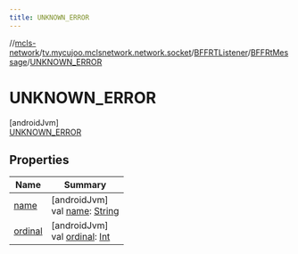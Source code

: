 ```yaml
---
title: UNKNOWN_ERROR
---
```

//[mcls-network](../../../../../index.html)/[tv.mycujoo.mclsnetwork.network.socket](../../../index.html)/[BFFRTListener](../../index.html)/[BFFRtMessage](../index.html)/[UNKNOWN_ERROR](index.html)



# UNKNOWN_ERROR



[androidJvm]\
[UNKNOWN_ERROR](index.html)



## Properties


| Name | Summary |
|---|---|
| [name](../-d-e-b-u-g/index.html#-372974862%2FProperties%2F-506170386) | [androidJvm]<br>val [name](../-d-e-b-u-g/index.html#-372974862%2FProperties%2F-506170386): [String](https://kotlinlang.org/api/latest/jvm/stdlib/kotlin/-string/index.html) |
| [ordinal](../-d-e-b-u-g/index.html#-739389684%2FProperties%2F-506170386) | [androidJvm]<br>val [ordinal](../-d-e-b-u-g/index.html#-739389684%2FProperties%2F-506170386): [Int](https://kotlinlang.org/api/latest/jvm/stdlib/kotlin/-int/index.html) |

